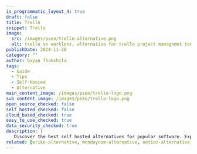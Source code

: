 ```yaml
---
is_programmatic_layout_4: true
draft: false
title: Trello
snippet: Trello
image:
  src: /images/pseo/trello-alternative.png
  alt: trello vs worklenz, alternative for trello project managemet tool, task management, resource management, productivity, self-hosted
publishDate: 2024-11-28
category: ""
author: Gayan Thakshila
tags:
  - Guide
  - Tips
  - Self-Hosted
  - Alternative
main_content_image: /images/pseo/trello-logo.png
sub_content_image: /images/pseo/trello-logo.png
open_source_checked: false
self_hosted_checked: false
cloud_based_checked: true
easy_to_use_checked: true
data_security_checked: true
description: |
   Discover the best self hosted alternatives for popular software. Explore our comprehensive guides and find the perfect solution for your needs today.
related: [wrike-alternative, mondaycom-alternative, notion-alternative, zenhub-alternative]
---
```

